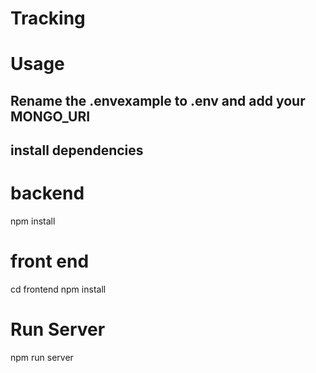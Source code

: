 # Tracking

# Usage

## Rename the .envexample to .env and add your MONGO_URI

## install dependencies

# backend

npm install

# front end

cd frontend
npm install

# Run Server

npm run server

